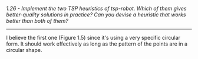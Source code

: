 *1.26 - Implement the two TSP heuristics of tsp-robot. Which of them gives better-quality solutions in practice? Can you devise a heuristic that works better than both of them?*
***
I believe the first one (Figure 1.5) since it's using a very specific circular form. It should work effectively as long as the pattern of the points are in a circular shape.
